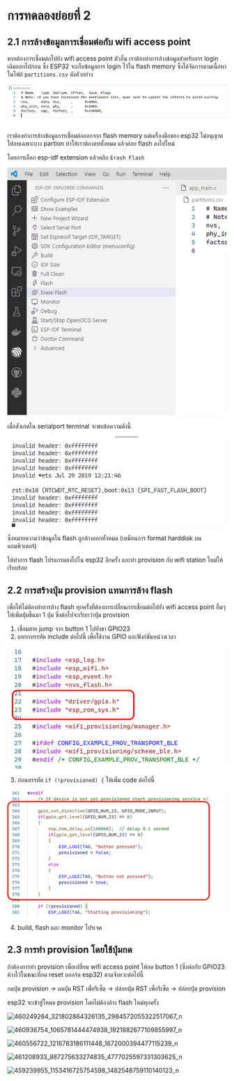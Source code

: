 # การทดลองย่อยที่ 2

## 2.1 การล้างข้อมูลการเชื่อมต่อกับ wifi access point

หากต้องการเชื่อมต่อไปยัง wifi access point ตัวอื่น เราต้องทำการล้างข้อมูลสำหรับการ login เดิมออกไปก่อน ซึ่ง ESP32 จะเก็บข้อมูลการ login ไว้ใน flash memory ซึ่งได้จัดการตามเนื้อหาในไฟล์ `partitions.csv` ดังตัวอย่าง

![partitions.csv](image-1.png)

เราต้องทำการล้างข้อมูลการเชื่อมต่อออกจาก flash memory แต่เครื่องมือของ esp32 ไม่อนุญาตให้ลบเฉพาะบาง partion ทำให้เราต้องลบทั้งหมด แล้วค่อย flash ลงไปใหม่ 

โดยการเลือก esp-idf extension แล้วคลิก `Erash Flash`

![alt text](image-2.png)

เมื่อสังเกตใน serialport terminal จะพบข้อความดังนี้

![alt text](image-3.png)

ซึ่งหมายความว่าข้อมูลใน flash ถูกล้างออกทั้งหมด (เหมือนการ format harddisk บนคอมพิวเตอร์)

ให้ทำการ flash โปรแกรมลงไปใน esp32 อีกครั้ง และทำ provision กับ wifi station ใหม่ให้เรียบร้อย

## 2.2 การสร้างปุ่ม provision แทนการล้าง flash

เพื่อให้ไม่ต้องทำการล้าง  flash ทุกครั้งที่ต้องการเปลี่ยนการเชื่อมต่อไปยัง wifi access point อื่นๆ ให้เพิ่มปุ่มขึ้นมา 1 ปุ่ม ซึ่งต่อไปจะเรียกว่าปุ่ม provision

1. เชื่อมสาย jump จาก button 1 ไปยังขา GPIO23
2. แทรกบรรทัด include ต่อไปนี้ เพื่อใช้งาน GPIO  และฟังก์ชันหน่วงเวลา

![alt text](image-4.png)


3. ก่อนบรรทัด  `if (!provisioned) {` ให้เพิ่ม code ต่อไปนี้

![alt text](image-5.png)

4. build, flash และ monitor  โปรเจค

## 2.3 การทำ provision โดยใช้ปุ่มกด

ถ้าต้องการทำ provision เพื่อเปลี่ยน wifi access point ให้กด button 1 (ซึ่งต่อกับ GPIO23 ค้างไว่ในขณะที่กด reset บออร์ด esp32) ตามจังหวะต่อไปนี้

กดปุ่ม provision -> กดปุ่ม RST เพื่อรีเซ็ต  -> ปล่อยปุ่ม RST เพื่อรีเซ็ต -> ปล่อยปุ่ม provision  

esp32 จะเข้าสู่โหมด provision โดยไม่ต้องล้าง flash ใหม่ทุกครั้ง


![460249264_321802864326135_2984572055322517067_n](https://github.com/user-attachments/assets/1fcb31b9-8cd4-4e0e-a885-aaa5416b6c95)



![460936754_1065781444474938_1921882677109855997_n](https://github.com/user-attachments/assets/06491b71-46b0-4573-a7c1-8c57abf74206)



![460556722_1216783186111448_1672000394477115239_n](https://github.com/user-attachments/assets/c4a598d7-6e3c-42cb-9e0c-e8fa88e69223)



![461208933_887275633274835_4777025597331303625_n](https://github.com/user-attachments/assets/56fd4ab0-5c4b-4f62-bc87-b9bc4db986a6)



![459239955_1153416725754598_1482548759110140123_n](https://github.com/user-attachments/assets/28a2b713-ad1a-40c1-8cfa-51c4d0deef2f)







 
